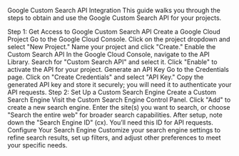 Google Custom Search API Integration
This guide walks you through the steps to obtain and use the Google Custom Search API for your projects.

Step 1: Get Access to Google Custom Search API
Create a Google Cloud Project
Go to the Google Cloud Console.
Click on the project dropdown and select "New Project."
Name your project and click "Create."
Enable the Custom Search API
In the Google Cloud Console, navigate to the API Library.
Search for "Custom Search API" and select it.
Click "Enable" to activate the API for your project.
Generate an API Key
Go to the Credentials page.
Click on "Create Credentials" and select "API Key."
Copy the generated API key and store it securely; you will need it to authenticate your   API requests.
Step 2: Set Up a Custom Search Engine
Create a Custom Search Engine
Visit the Custom Search Engine Control Panel.
Click "Add" to create a new search engine.
Enter the site(s) you want to search, or choose "Search the entire web" for broader search capabilities.
After setup, note down the "Search Engine ID" (cx). You’ll need this ID for API requests.
Configure Your Search Engine
Customize your search engine settings to refine search results, set up filters, and adjust other preferences to meet your specific needs.
